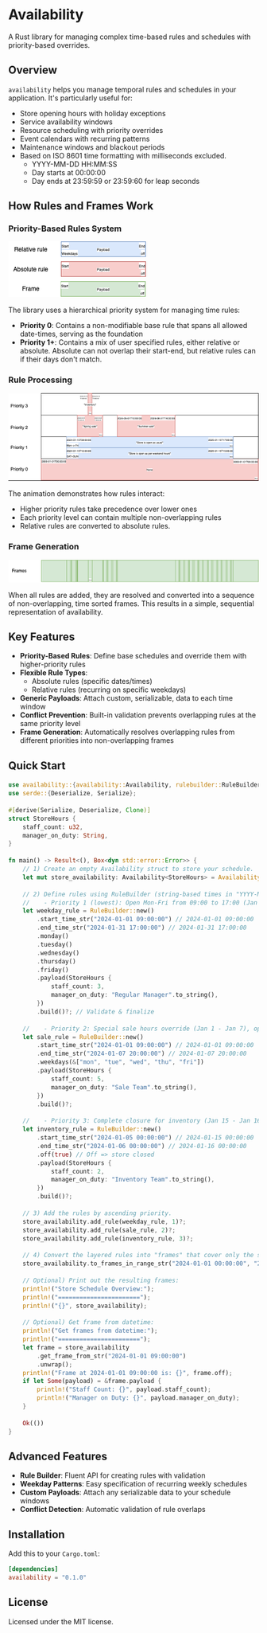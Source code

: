 # Availability

A Rust library for managing complex time-based rules and schedules with priority-based overrides.

## Overview

`availability` helps you manage temporal rules and schedules in your application. It's particularly useful for:
- Store opening hours with holiday exceptions
- Service availability windows
- Resource scheduling with priority overrides
- Event calendars with recurring patterns
- Maintenance windows and blackout periods
- Based on ISO 8601 time formatting with milliseconds excluded.
    - YYYY-MM-DD HH:MM:SS
    - Day starts at 00:00:00
    - Day ends at 23:59:59 or 23:59:60 for leap seconds

## How Rules and Frames Work

### Priority-Based Rules System
![Priority-based rules system](blockexplanation.png)

The library uses a hierarchical priority system for managing time rules:

- **Priority 0**: Contains a non-modifiable base rule that spans all allowed date-times, serving as the foundation
- **Priority 1+**: Contains a mix of user specified rules, either relative or absolute. Absolute can not overlap their start-end, but relative rules can if their days don't match.

### Rule Processing
![Rule processing animation](mygif.gif)

The animation demonstrates how rules interact:
- Higher priority rules take precedence over lower ones
- Each priority level can contain multiple non-overlapping rules
- Relative rules are converted to absolute rules.

### Frame Generation
![Frame generation result](frames.png)

When all rules are added, they are resolved and converted into a sequence of non-overlapping, time sorted frames. This results in a simple, sequential representation of availability.

## Key Features

- **Priority-Based Rules**: Define base schedules and override them with higher-priority rules
- **Flexible Rule Types**:
  - Absolute rules (specific dates/times)
  - Relative rules (recurring on specific weekdays)
- **Generic Payloads**: Attach custom, serializable, data to each time window
- **Conflict Prevention**: Built-in validation prevents overlapping rules at the same priority level
- **Frame Generation**: Automatically resolves overlapping rules from different priorities into non-overlapping frames

## Quick Start

```rust
use availability::{availability::Availability, rulebuilder::RuleBuilder};
use serde::{Deserialize, Serialize};

#[derive(Serialize, Deserialize, Clone)]
struct StoreHours {
    staff_count: u32,
    manager_on_duty: String,
}

fn main() -> Result<(), Box<dyn std::error::Error>> {
    // 1) Create an empty Availability struct to store your schedule.
    let mut store_availability: Availability<StoreHours> = Availability::new();

    // 2) Define rules using RuleBuilder (string-based times in "YYYY-MM-DD HH:MM:SS" format).
    //    - Priority 1 (lowest): Open Mon-Fri from 09:00 to 17:00 (Jan 1 - Jan 31)
    let weekday_rule = RuleBuilder::new()
        .start_time_str("2024-01-01 09:00:00") // 2024-01-01 09:00:00
        .end_time_str("2024-01-31 17:00:00") // 2024-01-31 17:00:00
        .monday()
        .tuesday()
        .wednesday()
        .thursday()
        .friday()
        .payload(StoreHours {
            staff_count: 3,
            manager_on_duty: "Regular Manager".to_string(),
        })
        .build()?; // Validate & finalize

    //    - Priority 2: Special sale hours override (Jan 1 - Jan 7), open until 20:00
    let sale_rule = RuleBuilder::new()
        .start_time_str("2024-01-01 09:00:00") // 2024-01-01 09:00:00
        .end_time_str("2024-01-07 20:00:00") // 2024-01-07 20:00:00
        .weekdays(&["mon", "tue", "wed", "thu", "fri"])
        .payload(StoreHours {
            staff_count: 5,
            manager_on_duty: "Sale Team".to_string(),
        })
        .build()?;

    //    - Priority 3: Complete closure for inventory (Jan 15 - Jan 16)
    let inventory_rule = RuleBuilder::new()
        .start_time_str("2024-01-05 00:00:00") // 2024-01-15 00:00:00
        .end_time_str("2024-01-06 00:00:00") // 2024-01-16 00:00:00
        .off(true) // Off => store closed
        .payload(StoreHours {
            staff_count: 2,
            manager_on_duty: "Inventory Team".to_string(),
        })
        .build()?;

    // 3) Add the rules by ascending priority.
    store_availability.add_rule(weekday_rule, 1)?;
    store_availability.add_rule(sale_rule, 2)?;
    store_availability.add_rule(inventory_rule, 3)?;

    // 4) Convert the layered rules into "frames" that cover only the specified date range.
    store_availability.to_frames_in_range_str("2024-01-01 00:00:00", "2024-01-24 23:59:59");

    // Optional) Print out the resulting frames:
    println!("Store Schedule Overview:");
    println!("=======================");
    println!("{}", store_availability);

    // Optional) Get frame from datetime:
    println!("Get frames from datetime:");
    println!("=======================");
    let frame = store_availability
        .get_frame_from_str("2024-01-01 09:00:00")
        .unwrap();
    println!("Frame at 2024-01-01 09:00:00 is: {}", frame.off);
    if let Some(payload) = &frame.payload {
        println!("Staff Count: {}", payload.staff_count);
        println!("Manager on Duty: {}", payload.manager_on_duty);
    }

    Ok(())
}
```

## Advanced Features

- **Rule Builder**: Fluent API for creating rules with validation
- **Weekday Patterns**: Easy specification of recurring weekly schedules
- **Custom Payloads**: Attach any serializable data to your schedule windows
- **Conflict Detection**: Automatic validation of rule overlaps

## Installation

Add this to your `Cargo.toml`:

```toml
[dependencies]
availability = "0.1.0"
```

## License

Licensed under the MIT license.